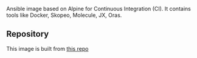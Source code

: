 Ansible image based on Alpine for Continuous Integration (CI). It contains tools like Docker, Skopeo, Molecule, JX, Oras.

## Repository
This image is built from [this repo](https://github.com/krestomatio/container_builder/tree/master/ansible-docker-ci)
